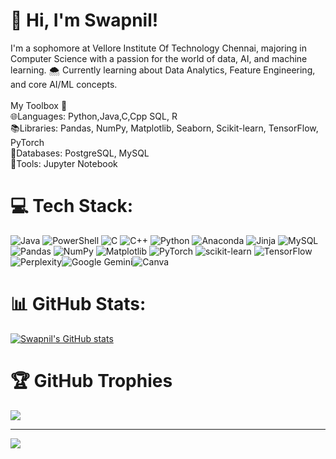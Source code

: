 # 👋 Hi, I'm Swapnil!
I'm a sophomore at Vellore Institute  Of Technology Chennai, majoring in Computer Science with a passion for the world of data, AI, and machine learning. 🌨️ Currently learning about Data Analytics, Feature Engineering, and core AI/ML concepts.<br><br>My Toolbox 🧰<br>🌐Languages: Python,Java,C,Cpp SQL, R<br>📚Libraries: Pandas, NumPy, Matplotlib, Seaborn, Scikit-learn, TensorFlow, PyTorch<br>📅Databases: PostgreSQL, MySQL<br>🔨Tools: Jupyter Notebook 


# 💻 Tech Stack:
![Java](https://img.shields.io/badge/java-%23ED8B00.svg?style=for-the-badge&logo=openjdk&logoColor=white) ![PowerShell](https://img.shields.io/badge/PowerShell-%235391FE.svg?style=for-the-badge&logo=powershell&logoColor=white) ![C](https://img.shields.io/badge/c-%2300599C.svg?style=for-the-badge&logo=c&logoColor=white) ![C++](https://img.shields.io/badge/c++-%2300599C.svg?style=for-the-badge&logo=c%2B%2B&logoColor=white) ![Python](https://img.shields.io/badge/python-3670A0?style=for-the-badge&logo=python&logoColor=ffdd54) ![Anaconda](https://img.shields.io/badge/Anaconda-%2344A833.svg?style=for-the-badge&logo=anaconda&logoColor=white) ![Jinja](https://img.shields.io/badge/jinja-white.svg?style=for-the-badge&logo=jinja&logoColor=black) ![MySQL](https://img.shields.io/badge/mysql-4479A1.svg?style=for-the-badge&logo=mysql&logoColor=white) ![Pandas](https://img.shields.io/badge/pandas-%23150458.svg?style=for-the-badge&logo=pandas&logoColor=white) ![NumPy](https://img.shields.io/badge/numpy-%23013243.svg?style=for-the-badge&logo=numpy&logoColor=white) ![Matplotlib](https://img.shields.io/badge/Matplotlib-%23ffffff.svg?style=for-the-badge&logo=Matplotlib&logoColor=black) ![PyTorch](https://img.shields.io/badge/PyTorch-%23EE4C2C.svg?style=for-the-badge&logo=PyTorch&logoColor=white) ![scikit-learn](https://img.shields.io/badge/scikit--learn-%23F7931E.svg?style=for-the-badge&logo=scikit-learn&logoColor=white) ![TensorFlow](https://img.shields.io/badge/TensorFlow-%23FF6F00.svg?style=for-the-badge&logo=TensorFlow&logoColor=white)![Perplexity](https://img.shields.io/badge/perplexity-000000?style=for-the-badge&logo=perplexity&logoColor=088F8F)![Google Gemini](https://img.shields.io/badge/google%20gemini-8E75B2?style=for-the-badge&logo=google%20gemini&logoColor=white)![Canva](https://img.shields.io/badge/Canva-%2300C4CC.svg?style=for-the-badge&logo=Canva&logoColor=white)
# 📊 GitHub Stats:
[![Swapnil's GitHub stats](https://github-readme-stats.vercel.app/api?username=Capt-Swapnil&show_icons=true&theme=tokyonight)](https://github.com/anuraghazra/github-readme-stats)<br/>

# 🏆 GitHub Trophies
![](https://github-profile-trophy.vercel.app/?username=Capt-Swapnil&theme=radical&no-frame=false&no-bg=true&margin-w=4)

---
[![](https://visitcount.itsvg.in/api?id=Capt-Swapnil&icon=0&color=0)](https://visitcount.itsvg.in)

<!-- Proudly created with GPRM ( https://gprm.itsvg.in ) -->

